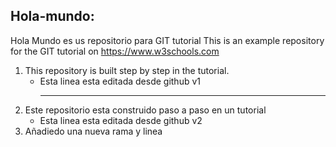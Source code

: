 ## Hola-mundo:
  Hola Mundo es us repositorio para GIT tutorial
  This is an example repository for the GIT tutorial on https://www.w3schools.com
  
1. This repository is built step by step in the tutorial.  
    - Esta linea esta editada desde github v1
      - - - 
2. Este repositorio esta construido paso a paso en un tutorial  
    - Esta linea esta editada desde github v2  
3. Añadiedo una nueva rama y linea